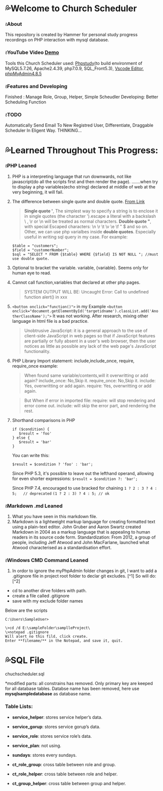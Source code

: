 # :sweat_drops:Welcome to Church Scheduler

### :droplet:About
This repository is created by Hammer for personal study progress recordings on PHP interaction with mysql database.

### :droplet:YouTube Video [Demo](https://youtu.be/tbp23RgwusE)

Tools this Church Scheduler used: [Phpstudy](https://www.xp.cn/)(to build environment of MySQL5.7.26, Apache2.4.39, php7.0.9, SQL_Front5.3), [Vscode Editor](https://code.visualstudio.com/), [phpMyAdmin4.8.5](https://www.phpmyadmin.net/downloads/)

### :droplet:Features and Developing

Finished : Manage Role, Group, Helper, Simple Scheudler
Developing:  Better Scheduling Function

### :droplet:TODO
Automatically Send Email To New Registred User, Differentiate, Draggable Scheduler In Eligent Way.
THINKING...

# :sweat_drops:Learned Throughout This Progress:


### :droplet:PHP Leaned
1. PHP is a interpreting language that run downwards, not like javascript(do all the scripts first and then render the page). .......when try to display a php variables(echo string) declared at middle of web at the very beginning, it will fail.

2. The difference between single quote and double quote. [From Link](https://www.php.net/manual/en/language.types.string.php#language.types.string.syntax.single)
   > **Single quote '**, The simplest way to specify a string is to enclose it in single quotes (the character ').escape a literal with a backslash \ , \r or \n will be treated as normal characters.
   > **Double quote "**, with special Escaped characters: \n \r \t \v \e \f \" \$	and so on. 
   Other, we can use php varialbes inside **double quotes**. Especially useful in writing sql query in my case.
   For example: 
   ```
   $table = "customers";
   $field = "customerNumber";
   $sql = "SELECT * FROM {$table} WHERE {$field} IS NOT NULL "; //must use double quote. 
   ```

3. Optional to bracket the variable. variable, {variable}. Seems only for human eye to read.

4. Cannot call function,variables that declared at other php pages.
   >SYSTEM OUTPUT WILL BE: Uncaught Error: Call to undefined function alert() in xxx

5. ```<button onclick="function()">```
   in my Example 
   ```<button onclick="document.getElementById('targetidname').classList.add('AnotherClassName');">``` 
   It was not working. After research, mixing other language in html file is a bad practice. 
   >Unobtrusive JavaScript: it is a general approach to the use of client-side JavaScript in web pages so that if JavaScript features are partially or fully absent in a user's web browser, then the user notices as little as possible any lack of the web page's JavaScript functionality.

6. PHP Library Import statement: include,include_once, require, require_once
example: <?php include "variables.php"?>
   >When found same variable/contents,will it overwritting or add again?
   >include_once: No,Skip it.
   >require_once: No,Skip it.
   >include: Yes, overwritting or add again.
    >require:  Yes, overwritting or add again.
    
    >But When if error in imported file:
    >require: will stop rendering and error come out. 
    >include: will skip the error part, and rendering the rest.

7. Shorthand comparisons in PHP
     ```
    if ($condition) {
        $result = 'foo' 
    } else {
        $result = 'bar'
    }
    ```
    You can write this:
   
    ```$result = $condition ? 'foo' : 'bar';```
   
    Since PHP 5.3, it's possible to leave out the lefthand operand, allowing for even shorter expressions:
    ```$result = $condition ?: 'bar';```
    
    Since PHP 7.4, encouraged to use bracked for chaining
    ```1 ? 2 : 3 ? 4 : 5;   // deprecated```
    ```(1 ? 2 : 3) ? 4 : 5; // ok```
    

   
   
   
   
### :droplet:Markdown .md Leaned
   1. What you have seen in this markdown file.
   2. Markdown is a lightweight markup language for creating formatted text using a plain-text editor. John Gruber and Aaron Swartz created Markdown in 2004 as a markup language that is appealing to human readers in its source code form. Standardization: From 2012, a group of people, including Jeff Atwood and John MacFarlane, launched what Atwood characterised as a standardisation effort.
   
   
### :droplet:Windows CMD Command Leaned
   1. In ordor to ignore the myPhpAdmin folder changes in git, I want to add a .gitignore file in project root folder to declar git excludes. [^1]
   So will do:[^2]
   - cd to another dirve folders with path.
   - create a file called .gitignore
   - save with my exclude folder names
   
   Below are the scripts
   
   
   ```C:\Users\SampleUser>```
   
   ```
   \>cd /d E:\sampleFolder\samplleProject\
   \>notepad .gitignore
   Will alert no this fild, click create.
   Enter **filename/** in the Notepad, and save it, quit.
   ```
   
   
# :sweat_drops:SQL File
chuchscheduler.sql

*modified parts: all constrains has removed. Only primary key are keeped for all database tables. Databse name has been removed, here use **mysqlsampledatabase** as database name.

### Table Lists:

- **service_helper**: stores service helper’s data.

- **service_gorup**: stores service gorup’s data.

- **service_role**: stores service role’s data.

- **service_plan**: not using.

- **sundays**: stores every sundays.

- **ct_role_group**: cross table between role and group.

- **ct_role_helper**:  cross table between role and helper.

- **ct_group_helper**:  cross table between group and helper.

